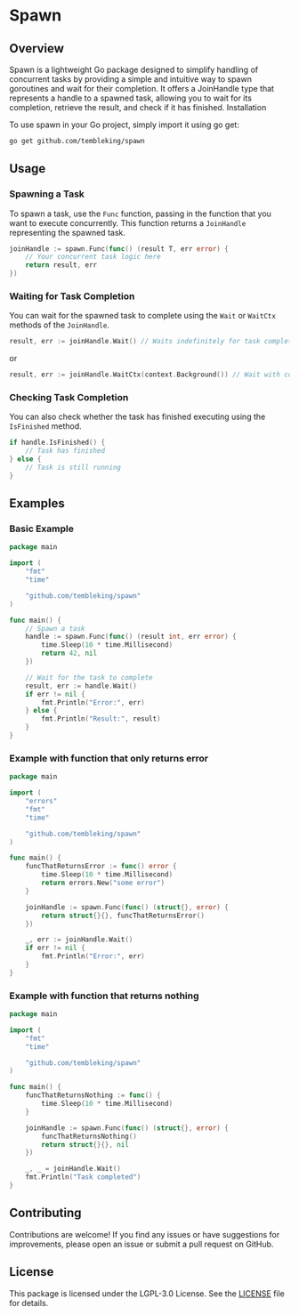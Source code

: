 # Spawn

## Overview

Spawn is a lightweight Go package designed to simplify handling of concurrent tasks by providing a simple and intuitive way to spawn goroutines and wait for their completion. It offers a JoinHandle type that represents a handle to a spawned task, allowing you to wait for its completion, retrieve the result, and check if it has finished.
Installation

To use spawn in your Go project, simply import it using go get:

```bash
go get github.com/tembleking/spawn
```

## Usage

### Spawning a Task

To spawn a task, use the `Func` function, passing in the function that you want to execute concurrently. This function returns a `JoinHandle` representing the spawned task.

```go
joinHandle := spawn.Func(func() (result T, err error) {
    // Your concurrent task logic here
    return result, err
})
```

### Waiting for Task Completion

You can wait for the spawned task to complete using the `Wait` or `WaitCtx` methods of the `JoinHandle`.

```go
result, err := joinHandle.Wait() // Waits indefinitely for task completion
```

or

```go
result, err := joinHandle.WaitCtx(context.Background()) // Wait with context
```

### Checking Task Completion

You can also check whether the task has finished executing using the `IsFinished` method.

```go
if handle.IsFinished() {
    // Task has finished
} else {
    // Task is still running
}
```

## Examples

### Basic Example

```go
package main

import (
	"fmt"
	"time"

	"github.com/tembleking/spawn"
)

func main() {
	// Spawn a task
	handle := spawn.Func(func() (result int, err error) {
		time.Sleep(10 * time.Millisecond)
		return 42, nil
	})

	// Wait for the task to complete
	result, err := handle.Wait()
	if err != nil {
		fmt.Println("Error:", err)
	} else {
		fmt.Println("Result:", result)
	}
}
```

### Example with function that only returns error

```go
package main

import (
	"errors"
	"fmt"
	"time"

	"github.com/tembleking/spawn"
)

func main() {
	funcThatReturnsError := func() error {
		time.Sleep(10 * time.Millisecond)
		return errors.New("some error")
	}

	joinHandle := spawn.Func(func() (struct{}, error) {
		return struct{}{}, funcThatReturnsError()
	})

	_, err := joinHandle.Wait()
	if err != nil {
		fmt.Println("Error:", err)
	}
}
```

### Example with function that returns nothing

```go
package main

import (
    "fmt"
    "time"

    "github.com/tembleking/spawn"
)

func main() {
	funcThatReturnsNothing := func() {
		time.Sleep(10 * time.Millisecond)
	}

	joinHandle := spawn.Func(func() (struct{}, error) {
		funcThatReturnsNothing()
		return struct{}{}, nil
	})

	_, _ = joinHandle.Wait()
	fmt.Println("Task completed")
}
```


## Contributing

Contributions are welcome! If you find any issues or have suggestions for improvements, please open an issue or submit a pull request on GitHub.

## License

This package is licensed under the LGPL-3.0 License. See the [LICENSE](LICENSE) file for details.
